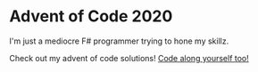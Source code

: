 # Advent of Code 2020

I'm just a mediocre F# programmer trying to hone my skillz.

Check out my advent of code solutions! [Code along yourself too!](https://adventofcode.com/)

